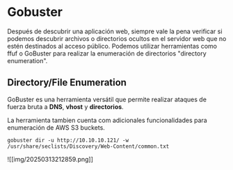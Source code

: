 # Gobuster
Después de descubrir una aplicación web, siempre vale la pena verificar si podemos descubrir archivos o directorios ocultos en el servidor web que no estén destinados al acceso público.
Podemos utilizar herramientas como ffuf o GoBuster para realizar la enumeración de directorios "directory enumeration". 

## Directory/File Enumeration
GoBuster es una herramienta versátil que permite realizar ataques de fuerza bruta a **DNS**, **vhost** y **directorios**.

La herramienta tambien cuenta com adicionales funcionalidades para enumeración de AWS S3 buckets. 

```shell-session
gobuster dir -u http://10.10.10.121/ -w /usr/share/seclists/Discovery/Web-Content/common.txt
```

![[img/20250313212859.png]]

